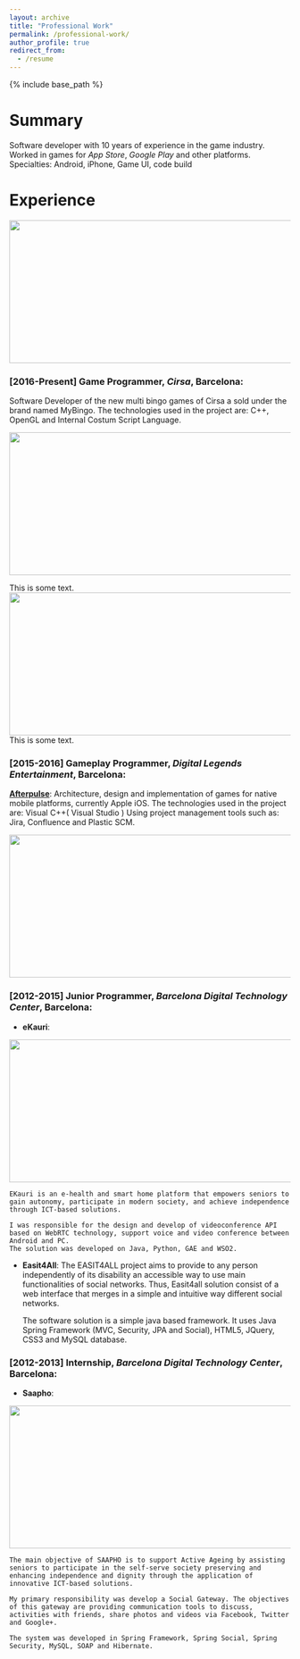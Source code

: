 ```yaml
---
layout: archive
title: "Professional Work"
permalink: /professional-work/
author_profile: true
redirect_from:
  - /resume
---
```


{% include base_path %}



Summary
======
Software developer with 10 years of experience in the game industry. Worked in games for _App Store_,
_Google Play_ and other platforms.
Specialties: Android, iPhone, Game UI, code build

Experience
======

<p align="center">
	<a href="https://www.cirsa.com/">
	<img width="512" height="256" src="https://giron3s.github.io/images/cirsa-300x93.jpg" />
	</a>
</p>


### [2016-Present] **Game Programmer**, _Cirsa_, Barcelona:  
Software Developer of the new multi bingo games of Cirsa a sold under the brand named MyBingo. 
The technologies used in the project are: C++, OpenGL and Internal Costum Script Language. 


<p align="center">
	<a href="http://www.digital-legends.com">
	<img width="512" height="256" src="https://giron3s.github.io/images/dle-400x250.png" />
	</a>
</p>



<p>This is some text. <img width="512" height="256" src="https://giron3s.github.io/images/afterpulse-512x256.jpg"> This is some text.</p>

### [2015-2016] **Gameplay Programmer**, _Digital Legends Entertainment_, Barcelona: 
**[Afterpulse](https://github.com/user/repo/blob/branch/other_file.md)**:
Architecture, design and implementation of games for native mobile platforms, currently Apple iOS.
The technologies used in the project are: Visual C++( Visual Studio )
Using project management tools such as: Jira, Confluence and Plastic SCM.

<p align="center">
	<a href="http://www.digital-legends.com/game_afterpulse.html">
	<img width="512" height="256" src="https://giron3s.github.io/images/afterpulse-512x256.jpg" />
	</a>
</p>


### [2012-2015] **Junior Programmer**, _Barcelona Digital Technology Center_, Barcelona:
  * **eKauri**:

<p align="center">
	<a href="https://www.ekauri.com/">
	<img width="512" height="256" src="https://giron3s.github.io/images/eKauri-512x193.jpg" />
	</a>
</p>

	EKauri is an e-health and smart home platform that empowers seniors to gain autonomy, participate in modern society, and achieve independence through ICT-based solutions.

	I was responsible for the design and develop of videoconference API based on WebRTC technology, support voice and video conference between Android and PC. 
	The solution was developed on Java, Python, GAE and WSO2.



  * **Easit4All**: 
	The EASIT4ALL project aims to provide to any person independently of its disability an accessible way to use main functionalities of social networks. Thus, Easit4all solution consist of a web interface that merges in a simple and intuitive way different social networks.

    The software solution is a simple java based framework. It uses Java Spring Framework (MVC, Security, JPA and Social), HTML5, JQuery, CSS3 and MySQL database.

### [2012-2013] **Internship**, _Barcelona Digital Technology Center_, Barcelona: 
  * **Saapho**:

<p align="center">
	<a href="http://www.aal-europe.eu/projects/saapho/">
	<img width="512" height="256" src="https://giron3s.github.io/images/saapho-300x80.png" />
	</a>
</p>

	The main objective of SAAPHO is to support Active Ageing by assisting seniors to participate in the self-serve society preserving and enhancing independence and dignity through the application of innovative ICT-based solutions.

	My primary responsibility was develop a Social Gateway. The objectives of this gateway are providing communication tools to discuss, activities with friends, share photos and videos via Facebook, Twitter and Google+.
	
	The system was developed in Spring Framework, Spring Social, Spring Security, MySQL, SOAP and Hibernate.



